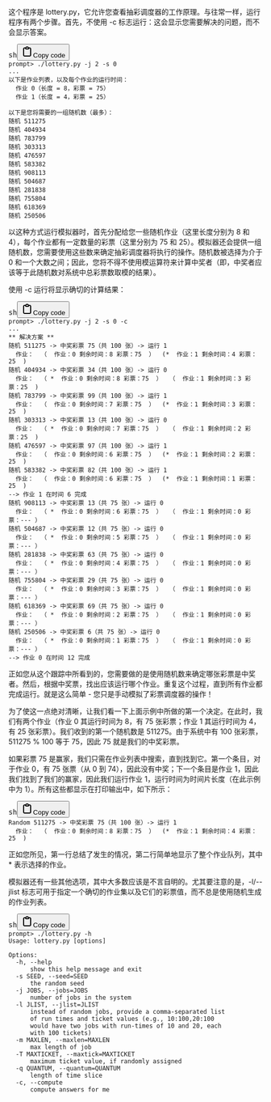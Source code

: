 这个程序是 lottery.py，它允许您查看抽彩调度器的工作原理。与往常一样，运行程序有两个步骤。首先，不使用 -c 标志运行：这会显示您需要解决的问题，而不会显示答案。

<pre><div class="bg-black rounded-md"><div class="flex items-center relative text-gray-200 bg-gray-800 dark:bg-token-surface-primary px-4 py-2 text-xs font-sans justify-between rounded-t-md"><span>sh</span><span class="" data-state="closed"><button class="flex gap-1 items-center"><svg width="24" height="24" viewBox="0 0 24 24" fill="none" xmlns="http://www.w3.org/2000/svg" class="icon-sm"><path fill-rule="evenodd" clip-rule="evenodd" d="M12 4C10.8954 4 10 4.89543 10 6H14C14 4.89543 13.1046 4 12 4ZM8.53513 4C9.22675 2.8044 10.5194 2 12 2C13.4806 2 14.7733 2.8044 15.4649 4H17C18.6569 4 20 5.34315 20 7V19C20 20.6569 18.6569 22 17 22H7C5.34315 22 4 20.6569 4 19V7C4 5.34315 5.34315 4 7 4H8.53513ZM8 6H7C6.44772 6 6 6.44772 6 7V19C6 19.5523 6.44772 20 7 20H17C17.5523 20 18 19.5523 18 19V7C18 6.44772 17.5523 6 17 6H16C16 7.10457 15.1046 8 14 8H10C8.89543 8 8 7.10457 8 6Z" fill="currentColor"></path></svg>Copy code</button></span></div><div class="p-4 overflow-y-auto"><code class="!whitespace-pre hljs language-sh">prompt> ./lottery.py -j 2 -s 0
...
以下是作业列表，以及每个作业的运行时间：
  作业 0（长度 = 8，彩票 = 75）
  作业 1（长度 = 4，彩票 = 25）

以下是您将需要的一组随机数（最多）：
随机 511275
随机 404934
随机 783799
随机 303313
随机 476597
随机 583382
随机 908113
随机 504687
随机 281838
随机 755804
随机 618369
随机 250506
</code></div></div></pre>

以这种方式运行模拟器时，首先分配给您一些随机作业（这里长度分别为 8 和 4），每个作业都有一定数量的彩票（这里分别为 75 和 25）。模拟器还会提供一组随机数，您需要使用这些数来确定抽彩调度器将执行的操作。随机数被选择为介于 0 和一个大数之间；因此，您将不得不使用模运算符来计算中奖者（即，中奖者应该等于此随机数对系统中总彩票数取模的结果）。

使用 -c 运行将显示确切的计算结果：

<pre><div class="bg-black rounded-md"><div class="flex items-center relative text-gray-200 bg-gray-800 dark:bg-token-surface-primary px-4 py-2 text-xs font-sans justify-between rounded-t-md"><span>sh</span><span class="" data-state="closed"><button class="flex gap-1 items-center"><svg width="24" height="24" viewBox="0 0 24 24" fill="none" xmlns="http://www.w3.org/2000/svg" class="icon-sm"><path fill-rule="evenodd" clip-rule="evenodd" d="M12 4C10.8954 4 10 4.89543 10 6H14C14 4.89543 13.1046 4 12 4ZM8.53513 4C9.22675 2.8044 10.5194 2 12 2C13.4806 2 14.7733 2.8044 15.4649 4H17C18.6569 4 20 5.34315 20 7V19C20 20.6569 18.6569 22 17 22H7C5.34315 22 4 20.6569 4 19V7C4 5.34315 5.34315 4 7 4H8.53513ZM8 6H7C6.44772 6 6 6.44772 6 7V19C6 19.5523 6.44772 20 7 20H17C17.5523 20 18 19.5523 18 19V7C18 6.44772 17.5523 6 17 6H16C16 7.10457 15.1046 8 14 8H10C8.89543 8 8 7.10457 8 6Z" fill="currentColor"></path></svg>Copy code</button></span></div><div class="p-4 overflow-y-auto"><code class="!whitespace-pre hljs language-sh">prompt> ./lottery.py -j 2 -s 0 -c
...
** 解决方案 **
随机 511275 -> 中奖彩票 75（共 100 张）-> 运行 1
  作业：  （  作业：0 剩余时间：8 彩票：75  ）  (*  作业：1 剩余时间：4 彩票：25  )
随机 404934 -> 中奖彩票 34（共 100 张）-> 运行 0
  作业：  （ *  作业：0 剩余时间：8 彩票：75  ）  （  作业：1 剩余时间：3 彩票：25  )
随机 783799 -> 中奖彩票 99（共 100 张）-> 运行 1
  作业：  （  作业：0 剩余时间：7 彩票：75  ）  (*  作业：1 剩余时间：3 彩票：25  )
随机 303313 -> 中奖彩票 13（共 100 张）-> 运行 0
  作业：  （ *  作业：0 剩余时间：7 彩票：75  ）  （  作业：1 剩余时间：2 彩票：25  )
随机 476597 -> 中奖彩票 97（共 100 张）-> 运行 1
  作业：  （  作业：0 剩余时间：6 彩票：75  ）  (*  作业：1 剩余时间：2 彩票：25  )
随机 583382 -> 中奖彩票 82（共 100 张）-> 运行 1
  作业：  （  作业：0 剩余时间：6 彩票：75  ）  (*  作业：1 剩余时间：1 彩票：25  )
--> 作业 1 在时间 6 完成
随机 908113 -> 中奖彩票 13（共 75 张）-> 运行 0
  作业：  （ *  作业：0 剩余时间：6 彩票：75  ）  （  作业：1 剩余时间：0 彩票：--- ）
随机 504687 -> 中奖彩票 12（共 75 张）-> 运行 0
  作业：  （ *  作业：0 剩余时间：5 彩票：75  ）  （  作业：1 剩余时间：0 彩票：--- ）
随机 281838 -> 中奖彩票 63（共 75 张）-> 运行 0
  作业：  （ *  作业：0 剩余时间：4 彩票：75  ）  （  作业：1 剩余时间：0 彩票：--- ）
随机 755804 -> 中奖彩票 29（共 75 张）-> 运行 0
  作业：  （ *  作业：0 剩余时间：3 彩票：75  ）  （  作业：1 剩余时间：0 彩票：--- ）
随机 618369 -> 中奖彩票 69（共 75 张）-> 运行 0
  作业：  （ *  作业：0 剩余时间：2 彩票：75  ）  （  作业：1 剩余时间：0 彩票：--- ）
随机 250506 -> 中奖彩票 6（共 75 张）-> 运行 0
  作业：  （ *  作业：0 剩余时间：1 彩票：75  ）  （  作业：1 剩余时间：0 彩票：--- ）
--> 作业 0 在时间 12 完成</code></div></div></pre>


正如您从这个跟踪中所看到的，您需要做的是使用随机数来确定哪张彩票是中奖者。然后，根据中奖票，找出应该运行哪个作业。重复这个过程，直到所有作业都完成运行。就是这么简单 - 您只是手动模拟了彩票调度器的操作！

为了使这一点绝对清晰，让我们看一下上面示例中所做的第一个决定。在此时，我们有两个作业（作业 0 其运行时间为 8，有 75 张彩票；作业 1 其运行时间为 4，有 25 张彩票）。我们收到的第一个随机数是 511275。由于系统中有 100 张彩票，511275 % 100 等于 75，因此 75 就是我们的中奖彩票。

如果彩票 75 是赢家，我们只需在作业列表中搜索，直到找到它。第一个条目，对于作业 0，有 75 张票（从 0 到 74），因此没有中奖；下一个条目是作业 1，因此我们找到了我们的赢家，因此我们运行作业 1，运行时间为时间片长度（在此示例中为 1）。所有这些都显示在打印输出中，如下所示：

<pre><div class="bg-black rounded-md"><div class="flex items-center relative text-gray-200 bg-gray-800 dark:bg-token-surface-primary px-4 py-2 text-xs font-sans justify-between rounded-t-md"><span>sh</span><span class="" data-state="closed"><button class="flex gap-1 items-center"><svg width="24" height="24" viewBox="0 0 24 24" fill="none" xmlns="http://www.w3.org/2000/svg" class="icon-sm"><path fill-rule="evenodd" clip-rule="evenodd" d="M12 4C10.8954 4 10 4.89543 10 6H14C14 4.89543 13.1046 4 12 4ZM8.53513 4C9.22675 2.8044 10.5194 2 12 2C13.4806 2 14.7733 2.8044 15.4649 4H17C18.6569 4 20 5.34315 20 7V19C20 20.6569 18.6569 22 17 22H7C5.34315 22 4 20.6569 4 19V7C4 5.34315 5.34315 4 7 4H8.53513ZM8 6H7C6.44772 6 6 6.44772 6 7V19C6 19.5523 6.44772 20 7 20H17C17.5523 20 18 19.5523 18 19V7C18 6.44772 17.5523 6 17 6H16C16 7.10457 15.1046 8 14 8H10C8.89543 8 8 7.10457 8 6Z" fill="currentColor"></path></svg>Copy code</button></span></div><div class="p-4 overflow-y-auto"><code class="!whitespace-pre hljs language-sh">Random 511275 -> 中奖彩票 75（共 100 张）-> 运行 1
  作业：  （  作业：0 剩余时间：8 彩票：75  ）  (*  作业：1 剩余时间：4 彩票：25  )
</code></div></div></pre>

正如您所见，第一行总结了发生的情况，第二行简单地显示了整个作业队列，其中 * 表示选择的作业。

模拟器还有一些其他选项，其中大多数应该是不言自明的。尤其要注意的是，-l/--jlist 标志可用于指定一个确切的作业集以及它们的彩票值，而不总是使用随机生成的作业列表。

<pre><div class="bg-black rounded-md"><div class="flex items-center relative text-gray-200 bg-gray-800 dark:bg-token-surface-primary px-4 py-2 text-xs font-sans justify-between rounded-t-md"><span>sh</span><span class="" data-state="closed"><button class="flex gap-1 items-center"><svg width="24" height="24" viewBox="0 0 24 24" fill="none" xmlns="http://www.w3.org/2000/svg" class="icon-sm"><path fill-rule="evenodd" clip-rule="evenodd" d="M12 4C10.8954 4 10 4.89543 10 6H14C14 4.89543 13.1046 4 12 4ZM8.53513 4C9.22675 2.8044 10.5194 2 12 2C13.4806 2 14.7733 2.8044 15.4649 4H17C18.6569 4 20 5.34315 20 7V19C20 20.6569 18.6569 22 17 22H7C5.34315 22 4 20.6569 4 19V7C4 5.34315 5.34315 4 7 4H8.53513ZM8 6H7C6.44772 6 6 6.44772 6 7V19C6 19.5523 6.44772 20 7 20H17C17.5523 20 18 19.5523 18 19V7C18 6.44772 17.5523 6 17 6H16C16 7.10457 15.1046 8 14 8H10C8.89543 8 8 7.10457 8 6Z" fill="currentColor"></path></svg>Copy code</button></span></div><div class="p-4 overflow-y-auto"><code class="!whitespace-pre hljs language-sh">prompt> ./lottery.py -h
Usage: lottery.py [options]

Options:
  -h, --help      
      show this help message and exit
  -s SEED, --seed=SEED  
      the random seed
  -j JOBS, --jobs=JOBS  
      number of jobs in the system
  -l JLIST, --jlist=JLIST
      instead of random jobs, provide a comma-separated list
      of run times and ticket values (e.g., 10:100,20:100
      would have two jobs with run-times of 10 and 20, each
      with 100 tickets)
  -m MAXLEN, --maxlen=MAXLEN
      max length of job
  -T MAXTICKET, --maxtick=MAXTICKET
      maximum ticket value, if randomly assigned
  -q QUANTUM, --quantum=QUANTUM
      length of time slice
  -c, --compute
      compute answers for me</code></div></div></pre>
